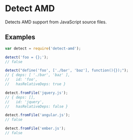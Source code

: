 Detect AMD
==========

Detects AMD support from JavaScript source files.

Examples
--------

```js
var detect = require('detect-amd');

detect('foo = {};');
// false

detect("define('foo', ['./bar', 'baz'], function(){});");
// { deps: [ './bar', 'baz' ],
//   id: 'foo',
//   hasRelativeDeps: true }

detect.fromFile('jquery.js');
// { deps: [],
//   id: 'jquery',
//   hasRelativeDeps: false }

detect.fromFile('angular.js');
// false

detect.fromFile('ember.js');
// false
```

